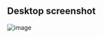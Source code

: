 ## Desktop screenshot

![image](https://github.com/user-attachments/assets/44abff29-0b81-4b97-9d22-d2c1a17dbd85)

